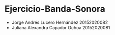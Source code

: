 # Ejercicio-Banda-Sonora

* Jorge Andrés Lucero Hernández 20152020082
* Juliana Alexandra Capador Ochoa 20152020081
